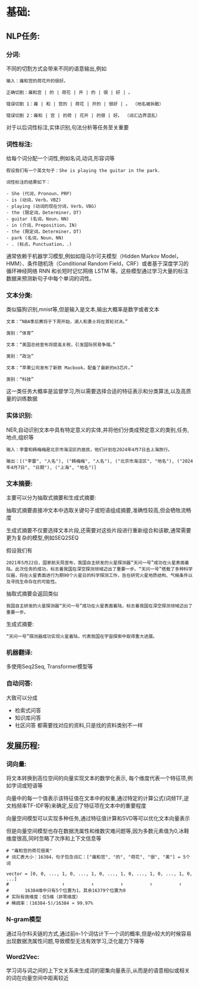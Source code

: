 # 基础:
## NLP任务:
### 分词:
不同的切割方式会带来不同的语意输出,例如

```
输入：雍和宫的荷花开的很好。

正确切割：雍和宫 | 的 | 荷花 | 开 | 的 | 很 | 好 | 。

错误切割 1：雍 | 和 | 宫的 | 荷花 | 开的 | 很好 | 。 （地名被拆散） 

错误切割 2：雍和 | 宫 | 的荷 | 花开 | 的很 | 好。 （词汇边界混乱）
```

对于以后词性标注,实体识别,句法分析等任务至关重要

### 词性标注:

给每个词分配一个词性,例如名词,动词,形容词等

```
假设我们有一个英文句子：She is playing the guitar in the park.

词性标注的结果如下：

- She (代词，Pronoun，PRP)
- is (动词，Verb，VBZ)
- playing (动词的现在分词，Verb，VBG)
- the (限定词，Determiner，DT)
- guitar (名词，Noun，NN)
- in (介词，Preposition，IN)
- the (限定词，Determiner，DT)
- park (名词，Noun，NN)
- . (标点，Punctuation，.)
```


通常依赖于机器学习模型,例如如隐马尔可夫模型（Hidden Markov Model，HMM）、条件随机场（Conditional Random Field，CRF）或者基于深度学习的循环神经网络 RNN 和长短时记忆网络 LSTM 等。这些模型通过学习大量的标注数据来预测新句子中每个单词的词性。

### 文本分类:
类似猫狗识别,mnist等,但是输入是文本,输出大概率是数字或者文本

```
文本：“NBA季后赛将于下周开始，湖人和勇士将在首轮对决。” 

类别：“体育” 

文本：“美国总统宣布将提高关税，引发国际贸易争端。” 

类别：“政治” 

文本：“苹果公司发布了新款 Macbook，配备了最新的m3芯片。” 

类别：“科技”
```

这一类任务大概率是监督学习,所以需要选择合适的特征表示和分类算法,以及高质量的训练数据

### 实体识别:
NER,自动识别文本中具有特定意义的实体,并将他们分类成预定意义的类别,任务,地点,组织等

```
输入：李雷和韩梅梅是北京市海淀区的居民，他们计划在2024年4月7日去上海旅行。 

输出：[("李雷", "人名"), ("韩梅梅", "人名"), ("北京市海淀区", "地名"), ("2024年4月7日", "日期"), ("上海", "地名")]
```

### 文本摘要:

主要可以分为抽取式摘要和生成式摘要:

抽取式摘要直接冲文本中选取关键句子或短语组成摘要,准确性较高,但会牺牲流畅度

生成式摘要不仅要选择文本片段,还需要对这些片段进行重新组合和该歇,通常需要更为复杂的模型,例如SEQ2SEQ

假设我们有

```
2021年5月22日，国家航天局宣布，我国自主研发的火星探测器“天问一号”成功在火星表面着陆。此次任务的成功，标志着我国在深空探测领域迈出了重要一步。“天问一号”搭载了多种科学仪器，将在火星表面进行为期90个火星日的科学探测工作，旨在研究火星地质结构、气候条件以及寻找生命存在的可能性。
```

抽取式摘要会返回类似

```
我国自主研发的火星探测器“天问一号”成功在火星表面着陆，标志着我国在深空探测领域迈出了重要一步。
```

生成式摘要:
```
“天问一号”探测器成功实现火星着陆，代表我国在宇宙探索中取得重大进展。
```

### 机器翻译:
多使用Seq2Seq, Transformer模型等


### 自动问答:
大致可以分成
- 检索式问答
- 知识库问答
- 社区问答
都需要找对应的资料,只是找的资料类别不一样

## 发展历程:
### 词向量:
将文本转换到高位空间的向量实现文本的数学化表示, 每个维度代表一个特征项,例如字词或短语等

向量中的每一个值表示该特征值在文本中的权重,通过特定的计算公式(词频TF,逆文档频率TF-IDF等)来确定,反应了特征项在文本中的重要程度

向量空间模型可以实现多种任务,通过特征值计算和SVD等可以优化文本向量表示

但是向量空间模型也存在数据洗属性和维数灾难问题等,因为多数元素值为0,冰鞋维度很高,同时忽略了次序和上下文信息等

```
# "雍和宫的荷花很美"
# 词汇表大小：16384，句子包含词汇：["雍和宫", "的", "荷花", "很", "美"] = 5个词

vector = [0, 0, ..., 1, 0, ..., 1, 0, ..., 1, 0, ..., 1, 0, ..., 1, 0, ...]
#                    ↑          ↑          ↑          ↑          ↑
#      16384维中只有5个位置为1，其余16379个位置为0
# 实际有效维度：仅5维（非零维度）
# 稀疏率：(16384-5)/16384 ≈ 99.97%
```

### N-gram模型
通过马尔科夫链的方式,通过前n-1个词估计下一个词的概率,但是n较大的时候容易出现数据洗属性问题,导致模型无法有效学习,泛化能力下降等

### Word2Vec:

学习词与词之间的上下文关系来生成词的密集向量表示,从而是的语意相似或相关的词在向量空间中距离较近